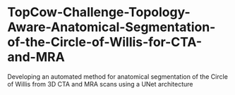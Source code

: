 # TopCow-Challenge-Topology-Aware-Anatomical-Segmentation-of-the-Circle-of-Willis-for-CTA-and-MRA  
Developing an automated method for anatomical segmentation of the Circle of Willis from 3D CTA and MRA scans using a UNet architecture
